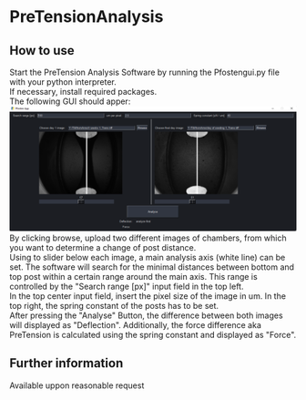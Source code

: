 # PreTensionAnalysis
## How to use
Start the PreTension Analysis Software by running the Pfostengui.py file with your python interpreter.  
If necessary, install required packages.  
The following GUI should apper:  
![This is an image](https://github.com/Tillmuen09/PreTensionAnalysis/blob/main/Screenshot.png)
By clicking browse, upload two different images of chambers, from which you want to determine a change of post distance.  
Using to slider below each image, a main analysis axis (white line) can be set. The software will search for the minimal distances between bottom and top post within a certain range around the main axis. This range is controlled by the "Search range [px]" input field in the top left.  
In the top center input field, insert the pixel size of the image in um. In the top right, the spring constant of the posts has to be set.  
After pressing the "Analyse" Button, the difference between both images will displayed as "Deflection". Additionally, the force difference aka PreTension is calculated using the spring constant and displayed as "Force".

## Further information
Available uppon reasonable request
